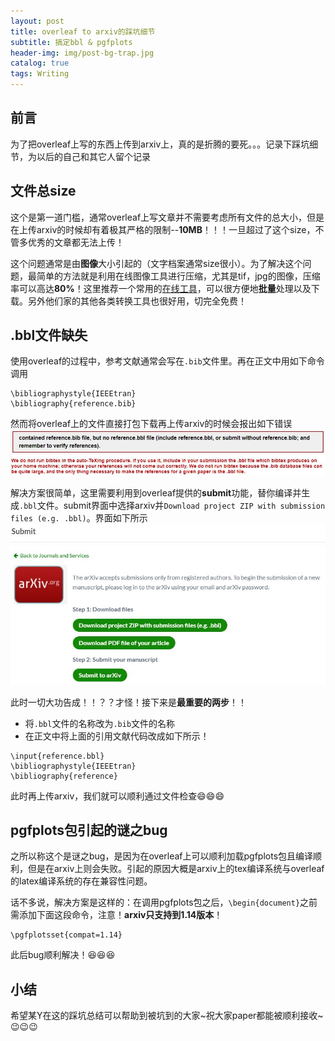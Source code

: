 ```yaml
---
layout: post
title: overleaf to arxiv的踩坑细节
subtitle: 搞定bbl & pgfplots
header-img: img/post-bg-trap.jpg 
catalog: true
tags: Writing
---
```


## 前言
为了把overleaf上写的东西上传到arxiv上，真的是折腾的要死。。。记录下踩坑细节，为以后的自己和其它人留个记录

## 文件总size
这个是第一道门槛，通常overleaf上写文章并不需要考虑所有文件的总大小，但是在上传arxiv的时候却有着极其严格的限制--<strong>10MB</strong>！！！一旦超过了这个size，不管多优秀的文章都无法上传！

这个问题通常是由<strong>图像</strong>大小引起的（文字档案通常size很小）。为了解决这个问题，最简单的方法就是利用在线图像工具进行压缩，尤其是tif，jpg的图像，压缩率可以高达<strong>80%</strong>！这里推荐一个常用的[在线工具](https://compressjpeg.com/zh/)，可以很方便地<strong>批量</strong>处理以及下载。另外他们家的其他各类转换工具也很好用，切完全免费！

## .bbl文件缺失
使用overleaf的过程中，参考文献通常会写在```.bib```文件里。再在正文中用如下命令调用
```ccs
\bibliographystyle{IEEEtran}
\bibliography{reference.bib}
```

然而将overleaf上的文件直接打包下载再上传arxiv的时候会报出如下错误
<img src="/img/post-oa-bbl-error.jpg" width="700"/>

解决方案很简单，这里需要利用到overleaf提供的<strong>submit</strong>功能，替你编译并生成```.bbl```文件。submit界面中选择arxiv并```Download project ZIP with submission files (e.g. .bbl)```。界面如下所示
<img src="/img/post-oa-overleaf-submit.jpg" width="700"/>

此时一切大功告成！！？？才怪！接下来是<strong>最重要的两步</strong>！！

* 将```.bbl```文件的名称改为```.bib```文件的名称
* 在正文中将上面的引用文献代码改成如下所示！
```ccs
\input{reference.bbl}
\bibliographystyle{IEEEtran}
\bibliography{reference}
```

此时再上传arxiv，我们就可以顺利通过文件检查😄😄😄

## pgfplots包引起的谜之bug

之所以称这个是谜之bug，是因为在overleaf上可以顺利加载pgfplots包且编译顺利，但是在arxiv上则会失败。引起的原因大概是arxiv上的tex编译系统与overleaf的latex编译系统的存在兼容性问题。

话不多说，解决方案是这样的：在调用pgfplots包之后，```\begin{document}```之前需添加下面这段命令，注意！<strong>arxiv只支持到1.14版本</strong>！
```
\pgfplotsset{compat=1.14}
```

此后bug顺利解决！😆😆😆

## 小结
希望某Y在这的踩坑总结可以帮助到被坑到的大家~祝大家paper都能被顺利接收~😉😉😉


